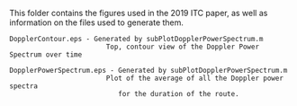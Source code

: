 This folder contains the figures used in the 2019 ITC paper, as well as information 
on the files used to generate them.

    DopplerContour.eps - Generated by subPlotDopplerPowerSpectrum.m 
                            Top, contour view of the Doppler Power Spectrum over time

    DopplerPowerSpectrum.eps - Generated by subPlotDopplerPowerSpectrum.m
                            Plot of the average of all the Doppler power spectra
                               for the duration of the route. 

 

